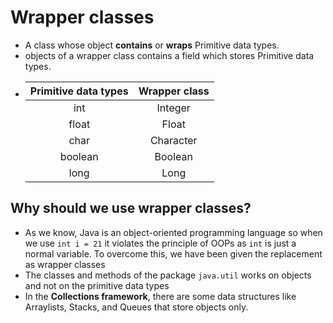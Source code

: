 # Wrapper classes

- A class whose object **contains** or **wraps** Primitive data types.
- objects of a wrapper class contains a field which stores Primitive data types.
- | Primitive data types | Wrapper class |
    |:--------------------:|:-------------:|
  |         int          |    Integer    |
  |        float         |     Float     |
  |         char         |   Character   |
  |       boolean        |    Boolean    |
  |         long         |     Long      |

## Why should we use wrapper classes?
- As we know, Java is an object-oriented programming language so when we use ```int i = 21``` it violates the principle
  of OOPs as ```int``` is just a normal variable. To overcome this, we have been given the replacement as wrapper
  classes 
- The classes and methods of the package ```java.util``` works on objects and not on the primitive data types
- In the **Collections framework**, there are some data structures like Arraylists, Stacks, and Queues that store 
  objects only.